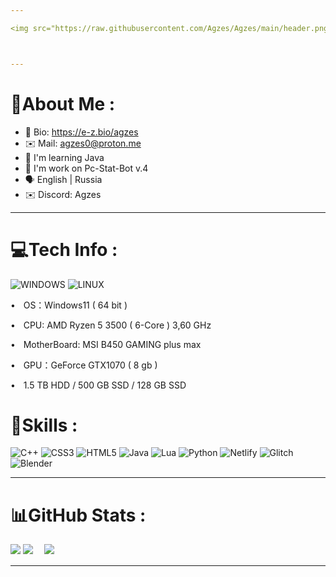 ```yaml
---

<img src="https://raw.githubusercontent.com/Agzes/Agzes/main/header.png" alt="Hi!!!!" />



---
```


# 💫About Me :

* 👤 Bio: https://e-z.bio/agzes
* ✉️ Mail: agzes0@proton.me
* 🧠 I'm learning Java
* 🔭 I'm work on Pc-Stat-Bot v.4 
* 🗣️ English | Russia
* ✉️ Discord: Agzes


---

# 💻Tech Info :
![WINDOWS](https://img.shields.io/badge/Windows-0078D6?style=for-the-badge&logo=windows&logoColor=white)
![LINUX](https://img.shields.io/badge/Linux-FCC624?style=for-the-badge&logo=linux&logoColor=black)


•  ⠀OS：Windows11 ( 64 bit )

•  ⠀CPU: AMD Ryzen 5 3500 ( 6-Core ) 3,60 GHz

•  ⠀MotherBoard: MSI B450 GAMING plus max

•  ⠀GPU：GeForce GTX1070 ( 8 gb )

•  ⠀1.5 TB HDD / 500 GB SSD / 128 GB SSD


# 🧠Skills :
![C++](https://img.shields.io/badge/C%2B%2B-00599C?style=for-the-badge&logo=c%2B%2B&logoColor=white)
![CSS3](https://img.shields.io/badge/css3-%231572B6.svg?style=for-the-badge&logo=css3&logoColor=white) ![HTML5](https://img.shields.io/badge/html5-%23E34F26.svg?style=for-the-badge&logo=html5&logoColor=white) ![Java](	https://img.shields.io/badge/Java-ED8B00?style=for-the-badge&logo=openjdk&logoColor=white) ![Lua](https://img.shields.io/badge/lua-%232C2D72.svg?style=for-the-badge&logo=lua&logoColor=white) ![Python](https://img.shields.io/badge/python-3670A0?style=for-the-badge&logo=python&logoColor=ffdd54) ![Netlify](https://img.shields.io/badge/netlify-%23000000.svg?style=for-the-badge&logo=netlify&logoColor=#00C7B7) ![Glitch](https://img.shields.io/badge/glitch-%233333FF.svg?style=for-the-badge&logo=glitch&logoColor=white) ![Blender](https://img.shields.io/badge/blender-%23F5792A.svg?style=for-the-badge&logo=blender&logoColor=white)


---


# 📊GitHub Stats :
![](https://github-profile-summary-cards.vercel.app/api/cards/profile-details?username=Agzes&theme=solarized_dark)
![](https://github-profile-summary-cards.vercel.app/api/cards/stats?username=Agzes&theme=solarized_dark)　
![](https://github-profile-summary-cards.vercel.app/api/cards/productive-time?username=Agzes&theme=solarized_dark)


---

